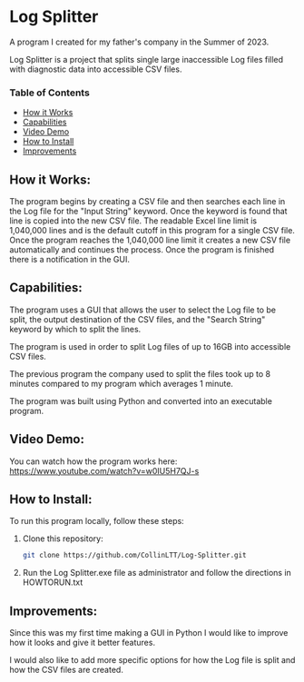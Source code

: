 # Log Splitter
A program I created for my father's company in the Summer of 2023.

Log Splitter is a project that splits single large inaccessible Log files filled with diagnostic data into accessible CSV files.

### Table of Contents
- [How it Works](#how-it-works)
- [Capabilities](#capabilities)
- [Video Demo](#video-demo)
- [How to Install](#how-to-install)
- [Improvements](#improvements)

## How it Works:

The program begins by creating a CSV file and then searches each line in the Log file for the "Input String" keyword. Once the keyword is found that line is copied into the new CSV file. The readable Excel line limit is 1,040,000 lines and is the default cutoff in this program for a single CSV file. Once the program reaches the 1,040,000 line limit it creates a new CSV file automatically and continues the process. Once the program is finished there is a notification in the GUI.

## Capabilities:

The program uses a GUI that allows the user to select the Log file to be split, the output destination of the CSV files, and the "Search String" keyword by which to split the lines.

The program is used in order to split Log files of up to 16GB into accessible CSV files.

The previous program the company used to split the files took up to 8 minutes compared to my program which averages 1 minute.

The program was built using Python and converted into an executable program.

## Video Demo:

You can watch how the program works here: https://www.youtube.com/watch?v=w0IU5H7QJ-s

## How to Install:

To run this program locally, follow these steps:

1. Clone this repository:
   ```bash
   git clone https://github.com/CollinLTT/Log-Splitter.git
   
2. Run the Log Splitter.exe file as administrator and follow the directions in HOWTORUN.txt

## Improvements:

Since this was my first time making a GUI in Python I would like to improve how it looks and give it better features.

I would also like to add more specific options for how the Log file is split and how the CSV files are created.
